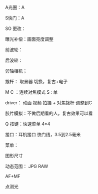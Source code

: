 

A光圈：A  

S快门：A

SO 更改：

曝光补偿：画面亮度调整

前波轮：

后波轮：


旁轴相机；


拨杆： 取景器  切换，复古+电子


M 
C ：连续对焦模式
S : 单

driver： 动画 视频 拍摄 + 对焦拨杆 调整到C 

胶片模拟：不做后期看的人。复古效果可以看

Q 按键：快速菜单  4*4

接口：耳机接口 快门线，3.5到2.5毫米


菜单：

图形尺寸

动态范围：
JPG
RAW

AF+MF  

点测光

